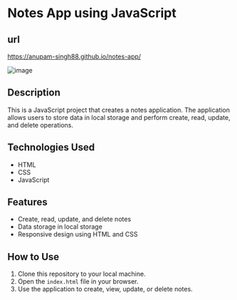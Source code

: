 # Notes App using JavaScript

## url
https://anupam-singh88.github.io/notes-app/

![image](https://github.com/anupam-singh88/notes-app/assets/89381022/16f00db8-6a7f-4201-a75e-d62c257ae1ea)

## Description
This is a JavaScript project that creates a notes application. The application allows users to store data in local storage and perform create, read, update, and delete operations.

## Technologies Used
- HTML
- CSS
- JavaScript

## Features
- Create, read, update, and delete notes
- Data storage in local storage
- Responsive design using HTML and CSS

## How to Use
1. Clone this repository to your local machine.
2. Open the `index.html` file in your browser.
3. Use the application to create, view, update, or delete notes.


